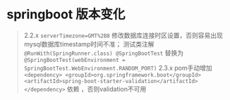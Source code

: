 # springboot 版本变化
> 2.2.x  `serverTimezone=GMT%2B8`   修改数据库连接时区设置，否则容易出现mysql数据库timestamp时间不准；
       测试类注解```@RunWith(SpringRunner.class)
       @SpringBootTest```
       替换为
       ```@SpringBootTest(webEnvironment = SpringBootTest.WebEnvironment.RANDOM_PORT)```
> 2.3.x  pom手动增加``` <dependency>
                <groupId>org.springframework.boot</groupId>
                <artifactId>spring-boot-starter-validation</artifactId>
               </dependency>```
        依赖 ，否则validation不可用
